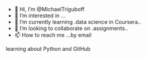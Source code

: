 - 👋 Hi, I’m @MichaelTriguboff
- 👀 I’m interested in ...
- 🌱 I’m currently learning .data science in Coursera..
- 💞️ I’m looking to collaborate on .assignments..
- 📫 How to reach me ...by email

<!---
MichaelTriguboff/MichaelTriguboff is a ✨ special ✨ repository because its `README.md` (this file) appears on your GitHub profile.
You can click the Preview link to take a look at your changes.
--->
learning about Python and GitHub
